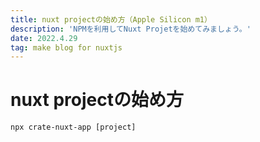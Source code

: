 ```yaml
---
title: nuxt projectの始め方（Apple Silicon m1）
description: 'NPMを利用してNuxt Projetを始めてみましょう。'
date: 2022.4.29
tag: make blog for nuxtjs
---
```


# nuxt projectの始め方
   

```
npx crate-nuxt-app [project]
```
